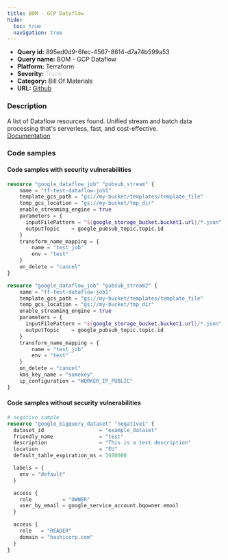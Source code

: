 ```yaml
---
title: BOM - GCP Dataflow
hide:
  toc: true
  navigation: true
---
```


<style>
  .highlight .hll {
    background-color: #ff171742;
  }
  .md-content {
    max-width: 1100px;
    margin: 0 auto;
  }
</style>

-   **Query id:** 895ed0d9-6fec-4567-8614-d7a74b599a53
-   **Query name:** BOM - GCP Dataflow
-   **Platform:** Terraform
-   **Severity:** <span style="color:#CCCCCC">Trace</span>
-   **Category:** Bill Of Materials
-   **URL:** [Github](https://github.com/Checkmarx/kics/tree/master/assets/queries/terraform/gcp_bom/dataflow)

### Description
A list of Dataflow resources found. Unified stream and batch data processing that's serverless, fast, and cost-effective.<br>
[Documentation](https://kics.io)

### Code samples
#### Code samples with security vulnerabilities
```tf title="Positive test num. 1 - tf file" hl_lines="1 17"
resource "google_dataflow_job" "pubsub_stream" {
    name = "tf-test-dataflow-job1"
    template_gcs_path = "gs://my-bucket/templates/template_file"
    temp_gcs_location = "gs://my-bucket/tmp_dir"
    enable_streaming_engine = true
    parameters = {
      inputFilePattern = "${google_storage_bucket.bucket1.url}/*.json"
      outputTopic    = google_pubsub_topic.topic.id
    }
    transform_name_mapping = {
        name = "test_job"
        env = "test"
    }
    on_delete = "cancel"
}

resource "google_dataflow_job" "pubsub_stream2" {
    name = "tf-test-dataflow-job1"
    template_gcs_path = "gs://my-bucket/templates/template_file"
    temp_gcs_location = "gs://my-bucket/tmp_dir"
    enable_streaming_engine = true
    parameters = {
      inputFilePattern = "${google_storage_bucket.bucket1.url}/*.json"
      outputTopic    = google_pubsub_topic.topic.id
    }
    transform_name_mapping = {
        name = "test_job"
        env = "test"
    }
    on_delete = "cancel"
    kms_key_name = "somekey"
    ip_configuration = "WORKER_IP_PUBLIC"
}

```


#### Code samples without security vulnerabilities
```tf title="Negative test num. 1 - tf file"
# negative sample
resource "google_bigquery_dataset" "negative1" {
  dataset_id                  = "example_dataset"
  friendly_name               = "test"
  description                 = "This is a test description"
  location                    = "EU"
  default_table_expiration_ms = 3600000

  labels = {
    env = "default"
  }

  access {
    role          = "OWNER"
    user_by_email = google_service_account.bqowner.email
  }

  access {
    role   = "READER"
    domain = "hashicorp.com"
  }
}

```
